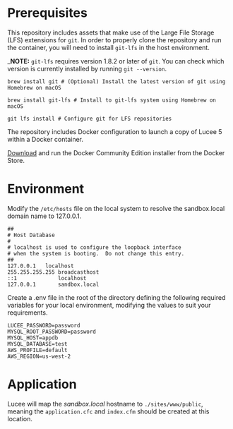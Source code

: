 # Prerequisites

This repository includes assets that make use of the Large File Storage (LFS) extensions for `git`. In order to properly clone the repository and run the container, you will need to install `git-lfs` in the host environment.

___NOTE:__ `git-lfs` requires version 1.8.2 or later of `git`. You can check which version is currently installed by running `git --version`.

```
brew install git # (Optional) Install the latest version of git using Homebrew on macOS

brew install git-lfs # Install to git-lfs system using Homebrew on macOS

git lfs install # Configure git for LFS repositories
```

The repository includes Docker configuration to launch a copy of Lucee 5 within a Docker container. 

[Download](https://store.docker.com/editions/community/docker-ce-desktop-mac) and run the Docker Community Edition installer from the Docker Store.

# Environment

Modify the `/etc/hosts` file on the local system to resolve the sandbox.local domain name to 127.0.0.1.

```
##
# Host Database
#
# localhost is used to configure the loopback interface
# when the system is booting.  Do not change this entry.
##
127.0.0.1	localhost
255.255.255.255	broadcasthost
::1             localhost
127.0.0.1       sandbox.local
```
Create a .env file in the root of the directory defining the following required variables for your local environment, modifying the values to suit your requirements.

```
LUCEE_PASSWORD=password
MYSQL_ROOT_PASSWORD=password
MYSQL_HOST=appdb
MYSQL_DATABASE=test
AWS_PROFILE=default
AWS_REGION=us-west-2
```

# Application

Lucee will map the _sandbox.local_ hostname to `./sites/www/public`, meaning the `application.cfc` and `index.cfm` should be created at this location. 
